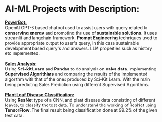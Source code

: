 # AI-ML Projects with Description:

<strong><a href=https://github.com/sanj33krsna/AI-ML-Stuff/tree/main/Code-Bot-PowerBot> PowerBot: </a></strong>
<br>
OpenAI GPT-3 based chatbot used to assist users with query related to **conserving energy** and promoting the use of **sustainable solutions**. It uses streamlit and langchain framework. **Prompt Engineering** techniques used to provide appropriate output to user's query, in this case sustainable development based query's and answers. LLM properties such as history etc implemented.
<br>
<br>
<strong><a href=https://github.com/sanj33krsna/AI-ML-Stuff/tree/main/Sales_Prediction> Sales Analysis: </a></strong>
<br>
Using **Sci-kit Learn** and **Pandas** to do analysis on **sales data**. Implementing **Supervised Algorithims** and comparing the results of the implemented algorithm with that of the ones produced by Sci-Kit Learn. With the main being predicting Sales Prediction using different Supervised Algorithms.
<br>
<br>
<strong><a href=https://github.com/sanj33krsna/AI-ML-Stuff/tree/main/Plant_Leaf_Disease> Plant Leaf Disease Classification: </a></strong>
<br>
Using **ResNet** type of a CNN, and plant disease data consisting of different leaves, to classify the test data. To understand the working of ResNet using **TensorFlow**. The final result being classification done at 99.2% of the given test data.

